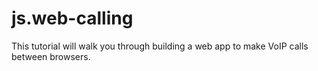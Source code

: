 js.web-calling
==============

This tutorial will walk you through building a web app to make VoIP calls between browsers.
